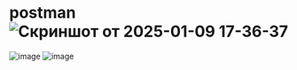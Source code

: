 # postman![Скриншот от 2025-01-09 17-36-37](https://github.com/user-attachments/assets/33c6f275-0612-4cc8-9ebd-0db9f5312a93)
![image](https://github.com/user-attachments/assets/9c24b424-4dbd-4948-ad88-85f882d3e577)
![image](https://github.com/user-attachments/assets/78e87cb2-9c09-4461-9ad8-c7feb170f161)


